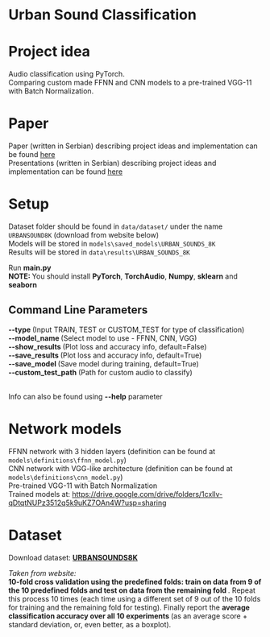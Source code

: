 # Urban Sound Classification

# Project idea
Audio classification using PyTorch. <br /> 
Comparing custom made FFNN and CNN models to a pre-trained VGG-11 with Batch Normalization.

# Paper
Paper (written in Serbian) describing project ideas and implementation can be found [here](https://github.com/Brankonymous/UrbanSoundClassification/blob/main/papers/Klasifikacija_urbanih_zvukova.pdf) <br />
Presentations (written in Serbian) describing project ideas and implementation can be found [here](https://github.com/Brankonymous/UrbanSoundClassification/blob/main/papers/Urban%20sounds%20classification.pdf)

# Setup
Dataset folder should be found in `data/dataset/` under the name `URBANSOUND8K` (download from website below) <br>
Models will be stored in `models\saved_models\URBAN_SOUNDS_8K` <br>
Results will be stored in `data\results\URBAN_SOUNDS_8K`

Run <b> main.py </b> <br />
<b>NOTE: </b> You should install <b>PyTorch</b>, <b>TorchAudio</b>, <b>Numpy</b>, <b>sklearn</b> and <b>seaborn</b>

## Command Line Parameters
<b> --type       </b>   (Input TRAIN, TEST or CUSTOM_TEST for type of classification) <br />
<b> --model_name </b>   (Select model to use - FFNN, CNN, VGG) <br />
<b> --show_results </b>   (Plot loss and accuracy info, default=False) <br />
<b> --save_results </b>   (Plot loss and accuracy info, default=True) <br />
<b> --save_model </b>   (Save model during training, default=True) <br />
<b> --custom_test_path </b>   (Path for custom audio to classify) <br />
<br />

Info can also be found using <b>--help</b> parameter

# Network models
FFNN network with 3 hidden layers (definition can be found at `models\definitions\ffnn_model.py`) <br />
CNN network with VGG-like architecture (definition can be found at `models\definitions\cnn_model.py`)<br />
Pre-trained VGG-11 with Batch Normalization <br />
Trained models at: https://drive.google.com/drive/folders/1cxllv-qDtqtNUPz3512q5k9uKZ7OAn4W?usp=sharing <br />

# Dataset
Download dataset: <b> [URBANSOUNDS8K](https://urbansounddataset.weebly.com/urbansound8k.html) </b>  <br />

<i>Taken from website: </i> <br />
<b> 10-fold cross validation using the predefined folds: train on data from 9 of the 10 predefined folds and test on data from the remaining fold </b>. Repeat this process 10 times (each time using a different set of 9 out of the 10 folds for training and the remaining fold for testing). Finally report the <b> average classification accuracy over all 10 experiments </b> (as an average score + standard deviation, or, even better, as a boxplot).


